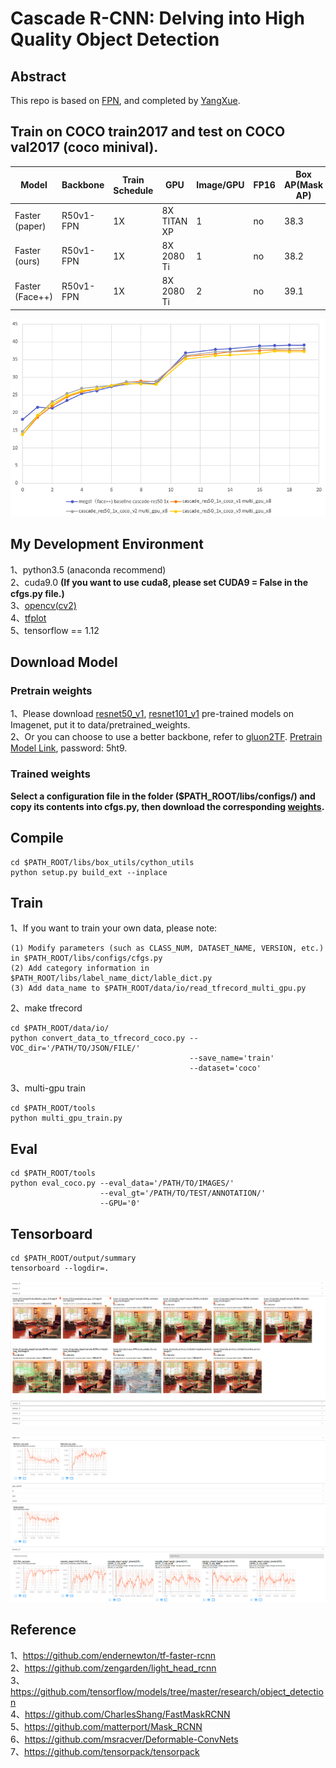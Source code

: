 # Cascade R-CNN: Delving into High Quality Object Detection 

## Abstract     
This repo is based on [FPN](https://github.com/DetectionTeamUCAS/FPN_Tensorflow), and completed by [YangXue](https://github.com/yangxue0827).     

## Train on COCO train2017 and test on COCO val2017 (coco minival).   
|Model|Backbone|Train Schedule|GPU|Image/GPU|FP16|Box AP(Mask AP)|test stage|
|-----|--------|--------------|---|---------|----|---------------|---|
|Faster (paper)|R50v1-FPN|1X|8X TITAN XP|1|no|38.3|3|
|Faster (ours)|R50v1-FPN|1X|8X 2080 Ti|1|no|38.2|3|
|Faster (Face++)|R50v1-FPN|1X|8X 2080 Ti|2|no|39.1|3|

![2](comparison.png)

## My Development Environment
1、python3.5 (anaconda recommend)             
2、cuda9.0 **(If you want to use cuda8, please set CUDA9 = False in the cfgs.py file.)**                    
3、[opencv(cv2)](https://pypi.org/project/opencv-python/)    
4、[tfplot](https://github.com/wookayin/tensorflow-plot)             
5、tensorflow == 1.12                   

## Download Model
### Pretrain weights
1、Please download [resnet50_v1](http://download.tensorflow.org/models/resnet_v1_50_2016_08_28.tar.gz), [resnet101_v1](http://download.tensorflow.org/models/resnet_v1_101_2016_08_28.tar.gz) pre-trained models on Imagenet, put it to data/pretrained_weights.       
2、Or you can choose to use a better backbone, refer to [gluon2TF](https://github.com/yangJirui/gluon2TF). [Pretrain Model Link](https://pan.baidu.com/s/1GpqKg0dOaaWmwshvv1qWGg), password: 5ht9.

### Trained weights
**Select a configuration file in the folder ($PATH_ROOT/libs/configs/) and copy its contents into cfgs.py, then download the corresponding [weights](https://github.com/DetectionTeamUCAS/Models/tree/master/Cascade_FPN_Tensorflow).**      

## Compile
```  
cd $PATH_ROOT/libs/box_utils/cython_utils
python setup.py build_ext --inplace
```

## Train

1、If you want to train your own data, please note:  
```     
(1) Modify parameters (such as CLASS_NUM, DATASET_NAME, VERSION, etc.) in $PATH_ROOT/libs/configs/cfgs.py
(2) Add category information in $PATH_ROOT/libs/label_name_dict/lable_dict.py     
(3) Add data_name to $PATH_ROOT/data/io/read_tfrecord_multi_gpu.py 
```     

2、make tfrecord
```  
cd $PATH_ROOT/data/io/  
python convert_data_to_tfrecord_coco.py --VOC_dir='/PATH/TO/JSON/FILE/' 
                                        --save_name='train' 
                                        --dataset='coco'
```     

3、multi-gpu train
```  
cd $PATH_ROOT/tools
python multi_gpu_train.py
```

## Eval
```  
cd $PATH_ROOT/tools
python eval_coco.py --eval_data='/PATH/TO/IMAGES/'  
                    --eval_gt='/PATH/TO/TEST/ANNOTATION/'
                    --GPU='0'
```

## Tensorboard
```  
cd $PATH_ROOT/output/summary
tensorboard --logdir=.
``` 
![3](images.png)

![4](scalars.png)

## Reference
1、https://github.com/endernewton/tf-faster-rcnn    
2、https://github.com/zengarden/light_head_rcnn     
3、https://github.com/tensorflow/models/tree/master/research/object_detection        
4、https://github.com/CharlesShang/FastMaskRCNN       
5、https://github.com/matterport/Mask_RCNN      
6、https://github.com/msracver/Deformable-ConvNets         
7、https://github.com/tensorpack/tensorpack       
